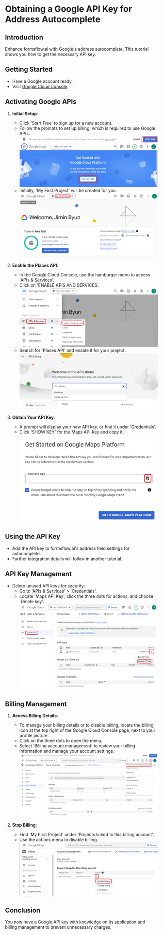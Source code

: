 # Obtaining a Google API Key for Address Autocomplete

## Introduction

Enhance formsflow.ai with Google's address autocomplete. This tutorial shows you how to get the necessary API key.

## Getting Started

- Have a Google account ready.
- Visit [Google Cloud Console](https://console.cloud.google.com/).

## Activating Google APIs

1. **Initial Setup**:

   - Click 'Start Free' to sign up for a new account.
   - Follow the prompts to set up billing, which is required to use Google APIs.
   ![](https://github.com/jimin-aot/student-application-form-tutorial/blob/main/04-obtaining-google-api-key/images/billing-set-up-1.png?raw=true)
   - Initially, 'My First Project' will be created for you.
   ![](https://github.com/jimin-aot/student-application-form-tutorial/blob/main/04-obtaining-google-api-key/images/check-project-name.png?raw=true)

2. **Enable the Places API**:

   - In the Google Cloud Console, use the hamburger menu to access 'APIs & Services'.
   - Click on 'ENABLE APIS AND SERVICES'.
   ![](https://github.com/jimin-aot/student-application-form-tutorial/blob/main/04-obtaining-google-api-key/images/enable-api.png?raw=true)
   - Search for 'Places API' and enable it for your project.
   ![](https://github.com/jimin-aot/student-application-form-tutorial/blob/main/04-obtaining-google-api-key/images/search-api.png?raw=true)

3. **Obtain Your API Key**:

   - A prompt will display your new API key, or find it under 'Credentials'.
   - Click 'SHOW KEY' for the Maps API Key and copy it.
   ![](https://github.com/jimin-aot/student-application-form-tutorial/blob/main/04-obtaining-google-api-key/images/copy-api-key.png?raw=true)

## Using the API Key

- Add the API key to formsflow.ai's address field settings for autocomplete.
- Further integration details will follow in another tutorial.

## API Key Management

- Delete unused API keys for security:
  - Go to 'APIs & Services' > 'Credentials'.
  - Locate 'Maps API Key', click the three dots for actions, and choose 'Delete key'.
![](https://github.com/jimin-aot/student-application-form-tutorial/blob/main/04-obtaining-google-api-key/images/delete-api-key.png?raw=true)

## Billing Management

1. **Access Billing Details**:

   - To manage your billing details or to disable billing, locate the billing icon at the top right of the Google Cloud Console page, next to your profile picture.
   - Click on the three dots to open the menu.
   - Select 'Billing account management' to review your billing information and manage your account settings.
   ![](https://github.com/jimin-aot/student-application-form-tutorial/blob/main/04-obtaining-google-api-key/images/billing-menu.png?raw=true)
  
2. **Stop Billing**:
   - Find 'My First Project' under 'Projects linked to this billing account'.
   - Use the actions menu to disable billing.
   ![](https://github.com/jimin-aot/student-application-form-tutorial/blob/main/04-obtaining-google-api-key/images/disable-billing.png?raw=true)

## Conclusion

You now have a Google API key with knowledge on its application and billing management to prevent unnecessary charges.
